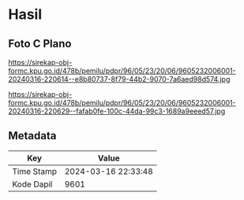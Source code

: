 # Hasil

## Foto C Plano

https://sirekap-obj-formc.kpu.go.id/478b/pemilu/pdpr/96/05/23/20/06/9605232006001-20240316-220614--e8b80737-8f79-44b2-9070-7a6aed98d574.jpg

https://sirekap-obj-formc.kpu.go.id/478b/pemilu/pdpr/96/05/23/20/06/9605232006001-20240316-220629--fafab0fe-100c-44da-99c3-1689a9eeed57.jpg


## Metadata

| Key        | Value               |
| ---------- | ------------------- |
| Time Stamp | 2024-03-16 22:33:48 |
| Kode Dapil | 9601                |



